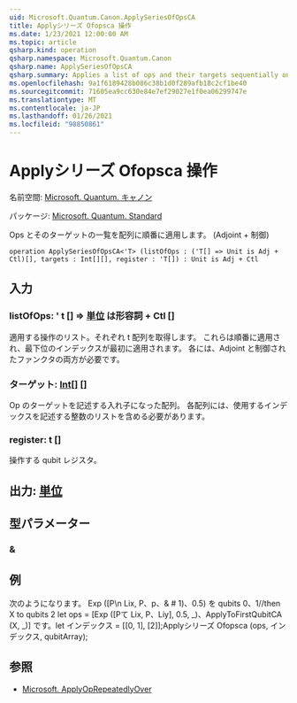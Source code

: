 ```yaml
---
uid: Microsoft.Quantum.Canon.ApplySeriesOfOpsCA
title: Applyシリーズ Ofopsca 操作
ms.date: 1/23/2021 12:00:00 AM
ms.topic: article
qsharp.kind: operation
qsharp.namespace: Microsoft.Quantum.Canon
qsharp.name: ApplySeriesOfOpsCA
qsharp.summary: Applies a list of ops and their targets sequentially on an array. (Adjoint + Controlled)
ms.openlocfilehash: 9a1f6189428b086c38b1d0f289afb18c2cf1be40
ms.sourcegitcommit: 71605ea9cc630e84e7ef29027e1f0ea06299747e
ms.translationtype: MT
ms.contentlocale: ja-JP
ms.lasthandoff: 01/26/2021
ms.locfileid: "98850861"
---
```

# <a name="applyseriesofopsca-operation"></a>Applyシリーズ Ofopsca 操作

名前空間: [Microsoft. Quantum. キャノン](xref:Microsoft.Quantum.Canon)

パッケージ: [Microsoft. Quantum. Standard](https://nuget.org/packages/Microsoft.Quantum.Standard)


Ops とそのターゲットの一覧を配列に順番に適用します。 (Adjoint + 制御)

```qsharp
operation ApplySeriesOfOpsCA<'T> (listOfOps : ('T[] => Unit is Adj + Ctl)[], targets : Int[][], register : 'T[]) : Unit is Adj + Ctl
```


## <a name="input"></a>入力

### <a name="listofops--t--unit--is-adj--ctl"></a>listOfOps: ' t [] => [単位](xref:microsoft.quantum.lang-ref.unit)  は形容詞 + Ctl []

適用する操作のリスト。それぞれ t 配列を取得します。 これらは順番に適用され、最下位のインデックスが最初に適用されます。
各には、Adjoint と制御されたファンクタの両方が必要です。


### <a name="targets--int"></a>ターゲット: [Int](xref:microsoft.quantum.lang-ref.int)[] []

Op のターゲットを記述する入れ子になった配列。 各配列には、使用するインデックスを記述する整数のリストを含める必要があります。


### <a name="register--t"></a>register: t []

操作する qubit レジスタ。



## <a name="output--unit"></a>出力: [単位](xref:microsoft.quantum.lang-ref.unit)



## <a name="type-parameters"></a>型パラメーター

### <a name="t"></a>&



## <a name="example"></a>例

次のようになります。 Exp ([P\n Lix, P、p、& # 1)、0.5) を qubits 0、1//then X to qubits 2 let ops = [Exp ([Pて Lix, P、Liy], 0.5, _)、ApplyToFirstQubitCA (X, _)] です。let インデックス = [[0, 1], [2]];Applyシリーズ Ofopsca (ops, インデックス, qubitArray);

## <a name="see-also"></a>参照

- [Microsoft. ApplyOpRepeatedlyOver](xref:Microsoft.Quantum.Canon.ApplyOpRepeatedlyOver)